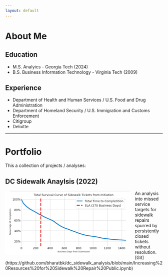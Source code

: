 ```yaml
---
layout: default
---
```


# About Me

## Education
* M.S. Analyics - Georgia Tech (2024)
* B.S. Business Information Technology - Virginia Tech (2009)

## Experience
* Department of Health and Human Services / U.S. Food and Drug Administration
* Department of Homeland Security / U.S. Immigration and Customs Enforcement
* Citigroup
* Deloitte

* * *

# Portfolio

This a collection of projects / analyses:

## DC Sidewalk Anaylsis (2022)
<img src="./assets/img/dc_sidewalk_screen.png" style="float: left; margin: 0px 15px 15px 0px;" />
An analysis into missed service targets for sidewalk repairs spurred by persistently closed tickets without resolution.
[Git](https://github.com/bharatbk/dc_sidewalk_analysis/blob/main/Increasing%20Resources%20for%20Sidewalk%20Repair%20Public.ipynb)

